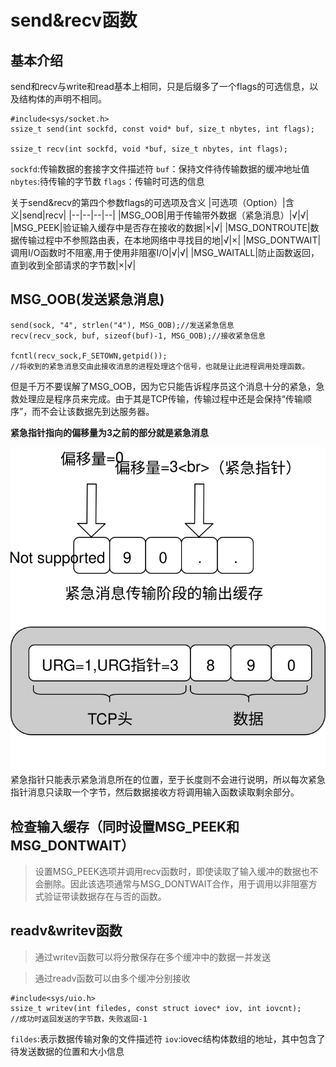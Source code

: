 # send&recv函数
## 基本介绍
send和recv与write和read基本上相同，只是后缀多了一个flags的可选信息，以及结构体的声明不相同。
```
#include<sys/socket.h>
ssize_t send(int sockfd, const void* buf, size_t nbytes, int flags);

ssize_t recv(int sockfd, void *buf, size_t nbytes, int flags);
```
`sockfd`:传输数据的套接字文件描述符
`buf`：保持文件待传输数据的缓冲地址值
`nbytes`:待传输的字节数
`flags`：传输时可选的信息

关于send&recv的第四个参数flags的可选项及含义
|可选项（Option）|含义|send|recv|
|--|--|--|--|
|MSG_OOB|用于传输带外数据（紧急消息）|√|√|
|MSG_PEEK|验证输入缓存中是否存在接收的数据|×|√|
|MSG_DONTROUTE|数据传输过程中不参照路由表，在本地网络中寻找目的地|√|×|
|MSG_DONTWAIT|调用I/O函数时不阻塞,用于使用非阻塞I/O|√|√|
|MSG_WAITALL|防止函数返回，直到收到全部请求的字节数|×|√|

## MSG_OOB(发送紧急消息)
```
send(sock, "4", strlen("4"), MSG_OOB);//发送紧急信息
recv(recv_sock, buf, sizeof(buf)-1, MSG_OOB);//接收紧急信息

fcntl(recv_sock,F_SETOWN,getpid());
//将收到的紧急消息交由此接收消息的进程处理这个信号，也就是让此进程调用处理函数。

```
但是千万不要误解了MSG_OOB，因为它只能告诉程序员这个消息十分的紧急，急救处理应是程序员来完成。由于其是TCP传输，传输过程中还是会保持“传输顺序”，而不会让该数据先到达服务器。

**紧急指针指向的偏移量为3之前的部分就是紧急消息**

![](pic/oob.svg)
紧急指针只能表示紧急消息所在的位置，至于长度则不会进行说明，所以每次紧急指针消息只读取一个字节，然后数据接收方将调用输入函数读取剩余部分。

## 检查输入缓存（同时设置MSG_PEEK和MSG_DONTWAIT）
> 设置MSG_PEEK选项并调用recv函数时，即使读取了输入缓冲的数据也不会删除。因此该选项通常与MSG_DONTWAIT合作，用于调用以非阻塞方式验证带读数据存在与否的函数。
## readv&writev函数
> 通过writev函数可以将分散保存在多个缓冲中的数据一并发送

> 通过readv函数可以由多个缓冲分别接收

```
#include<sys/uio.h>
ssize_t writev(int filedes, const struct iovec* iov, int iovcnt);
//成功时返回发送的字节数，失败返回-1
```
`fildes`:表示数据传输对象的文件描述符
`iov`:iovec结构体数组的地址，其中包含了待发送数据的位置和大小信息